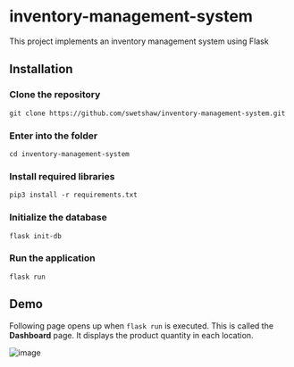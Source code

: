 # inventory-management-system

This project implements an inventory management system using Flask

## Installation
### Clone the repository
```
git clone https://github.com/swetshaw/inventory-management-system.git
```
### Enter into the folder
```
cd inventory-management-system
```
### Install required libraries
```
pip3 install -r requirements.txt
```
### Initialize the database
```
flask init-db
```
### Run the application
```
flask run
```
## Demo
Following page opens up when `flask run` is executed. This is called the **Dashboard** page. It displays the product quantity in each location.

![image](https://user-images.githubusercontent.com/26214362/120144652-f370a880-c1ff-11eb-906e-3ed4eb3bbbd1.png)
